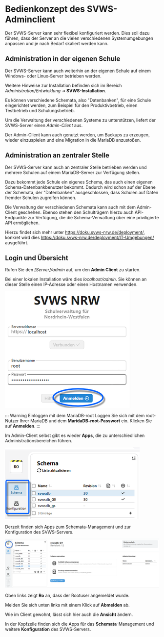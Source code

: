 # Bedienkonzept des SVWS-Adminclient


Der SVWS-Server kann sehr flexibel konfiguriert werden. Dies soll dazu führen, dass der Server an die vielen verschiedenen Systemumgebungen anpassen und je nach Bedarf skaliert werden kann.

## Administration in der eigenen Schule

Der SVWS-Server kann auch weiterhin an der eigenen Schule auf einem Windows- oder Linux-Server betrieben werden.

Weitere Hinweise zur Installation befinden sich im Bereich *Administration/Entwicklung* ➜ **SVWS-Installation**. 

Es können verschiedene Schemata, also "Datenbanken", für eine Schule eingerichtet werden, zum Beispiel für den Produktivbetrieb, einen Testbetrieb und Schulungsbetrieb.

Um die Verwaltung der verschiedenen Systeme zu unterstützen, liefert der SVWS-Server einen *Admin-Client* aus.

Der Admin-Client kann auch genutzt werden, um Backups zu erzeugen, wieder einzuspielen und eine Migration in die MariaDB anzustoßen.

## Administration an zentraler Stelle

Der SVWS-Server kann auch an zentraler Stelle betrieben werden und mehrere Schulen auf einem MariaDB-Server zur Verfügung stellen.

Dazu bekommt jede Schule ein eigenes Schema, das auch einen eigenen Schema-Datenbankbenutzer bekommt. Dadurch wird schon auf der Ebene der Schemata, der "Datenbanken" ausgeschlossen, dass Schulen auf Daten fremder Schulen zugreifen können.

Die Verwaltung der verschiedenen Schemata kann auch mit dem Admin-Client geschehen. Ebenso stehen den Schulträgern hierzu auch API-Endpunkte zur Verfügung, die die Schema-Verwaltung über eine priviligierte API ermöglichen.

Hierzu findet sich mehr unter https://doku.svws-nrw.de/deployment/, konkret wird dies https://doku.svws-nrw.de/deployment/IT-Umgebungen/ ausgeführt.



## Login und Übersicht
Rufen Sie den _[Server]/admin_ auf, um den **Admin Client** zu starten.

Bei einer lokalen Installation wäre dies _localhost/admin_. Sie können an dieser Stelle einen IP-Adresse oder einen Hostnamen verwenden.

![Login Screen des Admin clients: root und password werden benötigt.](./graphics/svwsclient_adminclient_login.png "Login Screen des Admin Clients.")

::: Warning Einloggen mit dem MariaDB-root
Loggen Sie sich mit dem root-Nutzer Ihrer MariaDB und dem **MaridaDB-root-Passwort** ein. Klicken Sie auf **Anmelden**.
:::

Im Admin-Client selbst gibt es wieder **Apps**, die zu unterschiedlichen Administrationsbereichen führen.

![Die Apps](./graphics/SVWS_adminclient_apps.png "Die Apps im Admin-Client.")

Derzeit finden sich Apps zum Schemata-Management und zur Konfiguration des SVWS-Servers.

![Übersicht der Schemata im Admin Client.](./graphics/SVWS_adminclient.png "Übersicht der Schemata im Admin Client.")

Oben links zeigt **Ro** an, dass der Rootuser angemeldet wurde.

Melden Sie sich unten links mit einem Klick auf **Abmelden** ab.

Wie im Client gewohnt, lässt sich hier auch die **Ansicht** ändern.

In der Kopfzeile finden sich die Apps für das **Schemata**-Management und weitere **Konfiguration** des SVWS-Servers.



